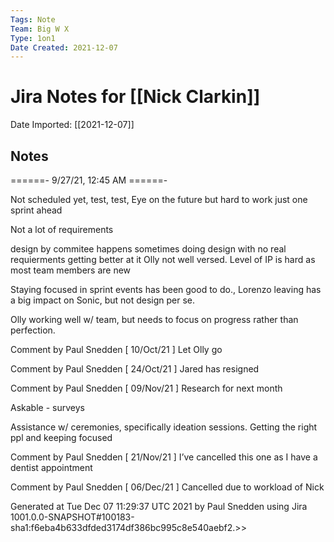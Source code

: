 ```yaml
---
Tags: Note
Team: Big W X
Type: 1on1
Date Created: 2021-12-07
---
```

# Jira Notes for [[Nick Clarkin]]
Date Imported: [[2021-12-07]]

## Notes
======- 9/27/21, 12:45 AM ======-

Not scheduled yet, test, test, Eye on the future but hard to work just one sprint ahead

Not a lot of requirements

design by commitee happens sometimes
doing design with no real requierments
getting better at it
Olly not well versed. Level of IP is hard as most team members are new

Staying focused in sprint events has been good to do., Lorenzo leaving has a big impact on Sonic, but not design per se.

Olly working well w/ team, but needs to focus on progress rather than perfection.

Comment by Paul Snedden [ 10/Oct/21 ]
Let Olly go

Comment by Paul Snedden [ 24/Oct/21 ]
Jared has resigned

Comment by Paul Snedden [ 09/Nov/21 ]
Research for next month

Askable - surveys

Assistance w/ ceremonies, specifically ideation sessions. Getting the right ppl and keeping focused

Comment by Paul Snedden [ 21/Nov/21 ]
I’ve cancelled this one as I have a dentist appointment

Comment by Paul Snedden [ 06/Dec/21 ]
Cancelled due to workload of Nick

Generated at Tue Dec 07 11:29:37 UTC 2021 by Paul Snedden using Jira 1001.0.0-SNAPSHOT#100183-sha1:f6eba4b633dfded3174df386bc995c8e540aebf2.>>